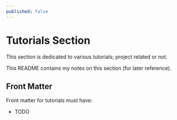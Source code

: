 ```yaml
---
published: false
---
```


# Tutorials Section

This section is dedicated to various tutorials; project related or not.

This README contains my notes on this section (for later reference).


## Front Matter
Front matter for tutorials must have:
* TODO
